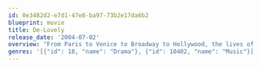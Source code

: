 ```yaml
---
id: 0e3482d2-e7d1-47e8-ba97-73b2e17da6b2
blueprint: movie
title: De-Lovely
release_date: '2004-07-02'
overview: "From Paris to Venice to Broadway to Hollywood, the lives of Cole Porter and his wife, Linda were never less than glamorous and wildly unconventional. And though Cole's thirst for life strained their marriage, Linda never stopped being his muse, inspiring some of the greatest sons of the twentieth century."
genres: '[{"id": 18, "name": "Drama"}, {"id": 10402, "name": "Music"}]'
---
```

